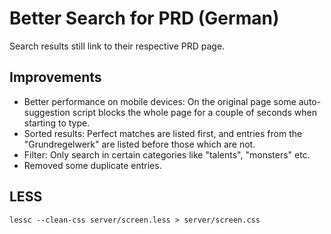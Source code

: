 # Better Search for PRD (German)

Search results still link to their respective PRD page.


## Improvements

* Better performance on mobile devices: On the original page some auto-suggestion script blocks the whole page for a couple of seconds when starting to type.
* Sorted results: Perfect matches are listed first, and entries from the "Grundregelwerk" are listed before those which are not.
* Filter: Only search in certain categories like "talents", "monsters" etc.
* Removed some duplicate entries.


## LESS

    lessc --clean-css server/screen.less > server/screen.css
